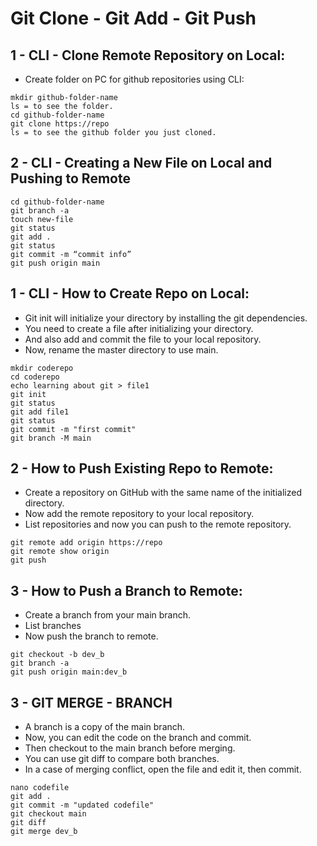 # Git Clone - Git Add - Git Push

## 1 - CLI - Clone Remote Repository on Local:
- Create folder on PC for github repositories using CLI: 
```
mkdir github-folder-name
ls = to see the folder.
cd github-folder-name
git clone https://repo
ls = to see the github folder you just cloned.
```

## 2 - CLI - Creating a New File on Local and Pushing to Remote
```
cd github-folder-name
git branch -a
touch new-file
git status
git add .
git status
git commit -m “commit info”
git push origin main
```


## 1 - CLI - How to Create Repo on Local:
- Git init will initialize your directory by installing the git dependencies.
- You need to create a file after initializing your directory.
- And also add and commit the file to your local repository.
- Now, rename the master directory to use main.
```
mkdir coderepo
cd coderepo 
echo learning about git > file1
git init
git status
git add file1
git status
git commit -m "first commit"
git branch -M main
```

## 2 - How to Push Existing Repo to Remote:
- Create a repository on GitHub with the same name of the initialized directory.
- Now add the remote repository to your local repository.
- List repositories and now you can push to the remote repository.
```
git remote add origin https://repo
git remote show origin
git push 
```

## 3 - How to Push a Branch to Remote:
- Create a branch from your main branch.
- List branches
- Now push the branch to remote.
```
git checkout -b dev_b
git branch -a
git push origin main:dev_b
```

## 3 - GIT MERGE - BRANCH
- A branch is a copy of the main branch.
- Now, you can edit the code on the branch and commit. 
- Then checkout to the main branch before merging.
- You can use git diff to compare both branches.
- In a case of merging conflict, open the file and edit it, then commit.
```
nano codefile
git add .
git commit -m "updated codefile"
git checkout main
git diff
git merge dev_b
```